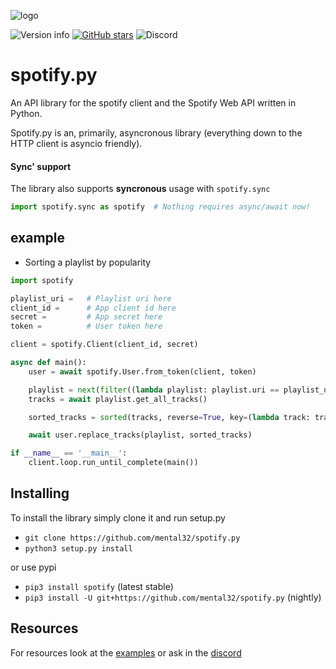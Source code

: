 ![logo](/docs/source/logo.png)


![Version info](https://img.shields.io/pypi/v/spotify.svg)
[![GitHub stars](https://img.shields.io/github/stars/mental32/spotify.py.svg)](https://github.com/mental32/spotify.py/stargazers)
![Discord](https://img.shields.io/discord/438465139197607939.svg?style=flat-square)

# spotify.py

An API library for the spotify client and the Spotify Web API written in Python.

Spotify.py is an, primarily, asyncronous library (everything down to the HTTP client is asyncio friendly). 

#### Sync' support

The library also supports **syncronous** usage with `spotify.sync`

```python
import spotify.sync as spotify  # Nothing requires async/await now!
```

## example

 - Sorting a playlist by popularity

```py
import spotify

playlist_uri =   # Playlist uri here
client_id =      # App client id here
secret =         # App secret here
token =          # User token here

client = spotify.Client(client_id, secret)

async def main():
    user = await spotify.User.from_token(client, token)

    playlist = next(filter((lambda playlist: playlist.uri == playlist_uri), await user.get_playlists()))
    tracks = await playlist.get_all_tracks()

    sorted_tracks = sorted(tracks, reverse=True, key=(lambda track: track.popularity))

    await user.replace_tracks(playlist, sorted_tracks)

if __name__ == '__main__':
    client.loop.run_until_complete(main())
```

## Installing

To install the library simply clone it and run setup.py
- `git clone https://github.com/mental32/spotify.py`
- `python3 setup.py install`

or use pypi

- `pip3 install spotify` (latest stable)
- `pip3 install -U git+https://github.com/mental32/spotify.py` (nightly)

## Resources

For resources look at the [examples](https://github.com/mental32/spotify.py/tree/master/examples) or ask in the [discord](https://discord.gg/k43FSFF)
